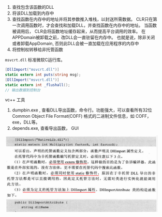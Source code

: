 1. 查找包含该函数的DLL
2. 将该DLL加载到内存中
3. 查找函数在内存中的地址并将其参数推入堆栈，以封送所需数据。
   CLR只在第一次调用函数时，才会查找和加载DLL，并查找函数在内存中的地址。
   当函数被调用后， CLR会将函数地址缓存起来，从而提高平台调用的效率。
   在APPDomain被卸载之前，改DLL会一直驻留在内存中。
   也就是说，除非关闭或者卸载AppDomain, 否则此DLL会被一直加载在应用程序的内存中
4. 将控制权转移给非托管函数



`msvcrt.dll` 标准微软C运行库。

``` cs
[DllImport("msvcrt.dll")]
static extern int puts(string msg);
[DllImport("msvcrt.dll")]
static extern int _flushall();
// 输出数据到控制台
```



vc++ 工具

1. dumpbin.exe , 查看DLL导出函数，命令行。功能强大，可以查看所有32位 Common Object File Format(COFF) 格式的二进制文件信息，如 COFF， exe，DLL等。
2. depends.exe, 查看导出函数， GUI



![1561570180143](..\images\1561570180143.png)

